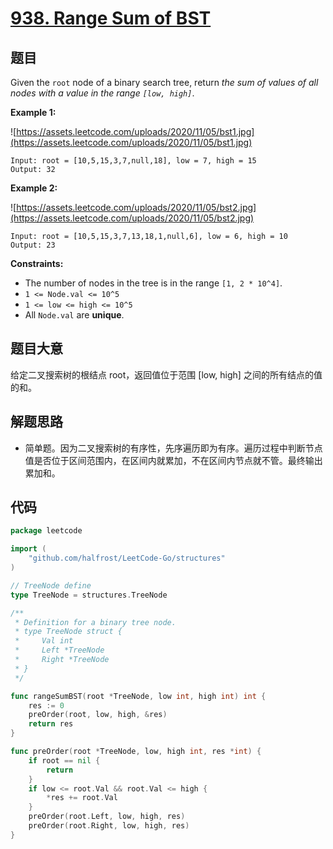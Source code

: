 # [938. Range Sum of BST](https://leetcode.com/problems/range-sum-of-bst/)


## 题目

Given the `root` node of a binary search tree, return *the sum of values of all nodes with a value in the range `[low, high]`*.

**Example 1:**

![https://assets.leetcode.com/uploads/2020/11/05/bst1.jpg](https://assets.leetcode.com/uploads/2020/11/05/bst1.jpg)

```
Input: root = [10,5,15,3,7,null,18], low = 7, high = 15
Output: 32

```

**Example 2:**

![https://assets.leetcode.com/uploads/2020/11/05/bst2.jpg](https://assets.leetcode.com/uploads/2020/11/05/bst2.jpg)

```
Input: root = [10,5,15,3,7,13,18,1,null,6], low = 6, high = 10
Output: 23

```

**Constraints:**

- The number of nodes in the tree is in the range `[1, 2 * 10^4]`.
- `1 <= Node.val <= 10^5`
- `1 <= low <= high <= 10^5`
- All `Node.val` are **unique**.

## 题目大意

给定二叉搜索树的根结点 root，返回值位于范围 [low, high] 之间的所有结点的值的和。

## 解题思路

- 简单题。因为二叉搜索树的有序性，先序遍历即为有序。遍历过程中判断节点值是否位于区间范围内，在区间内就累加，不在区间内节点就不管。最终输出累加和。

## 代码

```go
package leetcode

import (
	"github.com/halfrost/LeetCode-Go/structures"
)

// TreeNode define
type TreeNode = structures.TreeNode

/**
 * Definition for a binary tree node.
 * type TreeNode struct {
 *     Val int
 *     Left *TreeNode
 *     Right *TreeNode
 * }
 */

func rangeSumBST(root *TreeNode, low int, high int) int {
	res := 0
	preOrder(root, low, high, &res)
	return res
}

func preOrder(root *TreeNode, low, high int, res *int) {
	if root == nil {
		return
	}
	if low <= root.Val && root.Val <= high {
		*res += root.Val
	}
	preOrder(root.Left, low, high, res)
	preOrder(root.Right, low, high, res)
}
```
